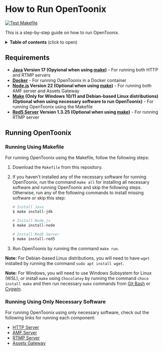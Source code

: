 # How to Run OpenToonix

[![Test Makefile](https://github.com/OpenToonix/How-to-Run-OpenToonix/actions/workflows/test-makefile.yml/badge.svg)](https://github.com/OpenToonix/How-to-Run-OpenToonix/actions/workflows/test-makefile.yml)

This is a step-by-step guide on how to run OpenToonix.

<details>
    <summary>
        <strong>Table of contents</strong>
        (click to open)
    </summary>

- [Requirements](#requirements)
- [Running OpenToonix](#running-opentoonix)

    - [Running Using Makefile](#running-using-makefile)
    - [Running Using Only Necessary Software](#running-using-only-necessary-software)
</details>

## Requirements

- **[Java](https://docs.aws.amazon.com/corretto/latest/corretto-17-ug/downloads-list.html) Version 17 (Opyional when using [make](#running-using-makefile))** - For running both HTTP and RTMP servers
- **[Docker](https://www.docker.com/)** - For running OpenToonix in a Docker container
- **[Node.js](https://nodejs.org/) Version 22 (Optional when using [make](#running-using-makefile))** - For running both AMF server and Assets Gateway
- **[Make](https://www.gnu.org/software/make/) (Only for Windows 10/11 and Debian-based Linux distributions) (Optional when using necessary software to run OpenToonix)** - For running OpenToonix using the Makefile
- **[Red5 Server](https://github.com/Red5/red5-server) Version 1.3.25 (Optional when using [make](#running-using-makefile))** - For running RTMP server

## Running OpenToonix

### Running Using Makefile

For running OpenToonix using the Makefile, follow the following steps:

1. Download the `Makefile` from this repository.
2. If you haven't installed any of the necessary software for running OpenToonix,
   run the command `make all` for installing all necessary software
   and running OpenToonix and skip the following steps.
   Otherwise, run any of the following commands
   to install missing software or skip this step:

    ```bash
    # Install Java
    $ make install-jdk

    # Install Node.js
    $ make install-node

    # Install Red5 Server
    $ make install-red5
    ```
3. Run OpenToonix by running the command `make run`.

**Note:** For Debian-based Linux distributions,
you will need to have `wget` installed
by running the command `sudo apt install wget`.

**Note:** For Windows, you will need to use Windows Subsystem for Linux (WSL),
or install `make` using `Chocolatey` by running the command `choco install make`
and then run necessary `make` commands
from [Git Bash](https://git-scm.com/downloads) or [Cygwin](https://www.cygwin.com/install.html).

### Running Using Only Necessary Software

For running OpenToonix using only necessary software,
check out the following links for running each component:

- [HTTP Server](https://github.com/OpenToonix/OpenToonix-HTTP-Server?tab=readme-ov-file#opentoonix-http-server)
- [AMF Server](https://github.com/OpenToonix/OpenToonix-AMF-Server?tab=readme-ov-file#opentoonix-amf-server)
- [RTMP Server](https://github.com/OpenToonix/OpenToonix-RTMP-Server?tab=readme-ov-file#opentoonix-rtmp-server)
- [Assets Gateway](https://github.com/OpenToonix/OpenToonix-Assets-Gateway?tab=readme-ov-file#opentoonix-assets-gateway)

